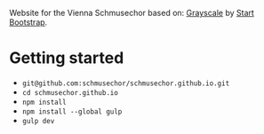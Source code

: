 Website for the Vienna Schmusechor
based on:  [Grayscale](http://startbootstrap.com/template-overviews/grayscale/) by [Start Bootstrap](http://startbootstrap.com/).

Getting started
===============
- `git@github.com:schmusechor/schmusechor.github.io.git`
- `cd schmusechor.github.io`
- `npm install`
- `npm install --global gulp`
- `gulp dev`
